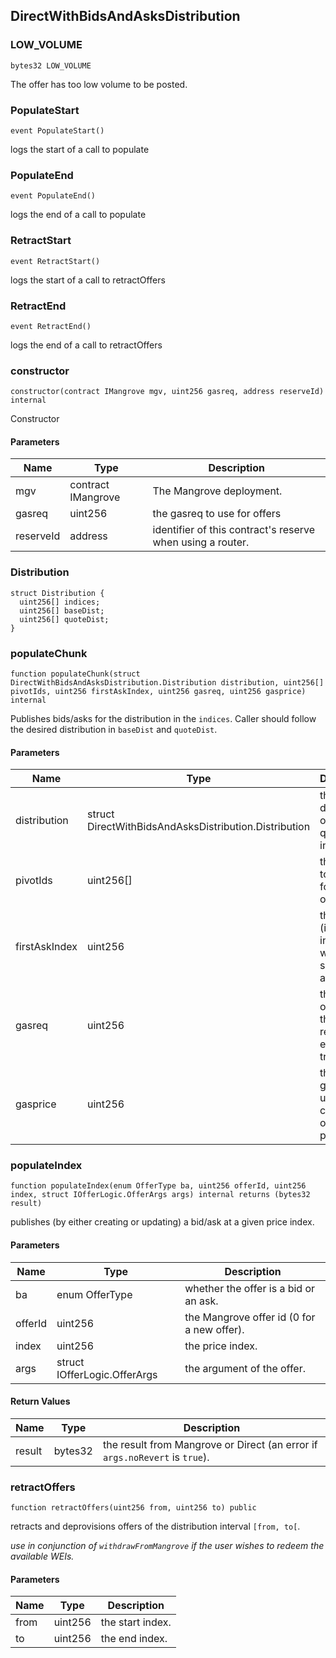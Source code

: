 ## DirectWithBidsAndAsksDistribution

### LOW_VOLUME

```solidity
bytes32 LOW_VOLUME
```

The offer has too low volume to be posted.

### PopulateStart

```solidity
event PopulateStart()
```

logs the start of a call to populate

### PopulateEnd

```solidity
event PopulateEnd()
```

logs the end of a call to populate

### RetractStart

```solidity
event RetractStart()
```

logs the start of a call to retractOffers

### RetractEnd

```solidity
event RetractEnd()
```

logs the end of a call to retractOffers

### constructor

```solidity
constructor(contract IMangrove mgv, uint256 gasreq, address reserveId) internal
```

Constructor

#### Parameters

| Name | Type | Description |
| ---- | ---- | ----------- |
| mgv | contract IMangrove | The Mangrove deployment. |
| gasreq | uint256 | the gasreq to use for offers |
| reserveId | address | identifier of this contract's reserve when using a router. |

### Distribution

```solidity
struct Distribution {
  uint256[] indices;
  uint256[] baseDist;
  uint256[] quoteDist;
}
```

### populateChunk

```solidity
function populateChunk(struct DirectWithBidsAndAsksDistribution.Distribution distribution, uint256[] pivotIds, uint256 firstAskIndex, uint256 gasreq, uint256 gasprice) internal
```

Publishes bids/asks for the distribution in the `indices`. Caller should follow the desired distribution in `baseDist` and `quoteDist`.

#### Parameters

| Name | Type | Description |
| ---- | ---- | ----------- |
| distribution | struct DirectWithBidsAndAsksDistribution.Distribution | the distribution of base and quote for indices. |
| pivotIds | uint256[] | the pivots to be used for the offers. |
| firstAskIndex | uint256 | the (inclusive) index after which offer should be an ask. |
| gasreq | uint256 | the amount of gas units that are required to execute the trade. |
| gasprice | uint256 | the gasprice used to compute offer's provision. |

### populateIndex

```solidity
function populateIndex(enum OfferType ba, uint256 offerId, uint256 index, struct IOfferLogic.OfferArgs args) internal returns (bytes32 result)
```

publishes (by either creating or updating) a bid/ask at a given price index.

#### Parameters

| Name | Type | Description |
| ---- | ---- | ----------- |
| ba | enum OfferType | whether the offer is a bid or an ask. |
| offerId | uint256 | the Mangrove offer id (0 for a new offer). |
| index | uint256 | the price index. |
| args | struct IOfferLogic.OfferArgs | the argument of the offer. |

#### Return Values

| Name | Type | Description |
| ---- | ---- | ----------- |
| result | bytes32 | the result from Mangrove or Direct (an error if `args.noRevert` is `true`). |

### retractOffers

```solidity
function retractOffers(uint256 from, uint256 to) public
```

retracts and deprovisions offers of the distribution interval `[from, to[`.

_use in conjunction of `withdrawFromMangrove` if the user wishes to redeem the available WEIs._

#### Parameters

| Name | Type | Description |
| ---- | ---- | ----------- |
| from | uint256 | the start index. |
| to | uint256 | the end index. |

